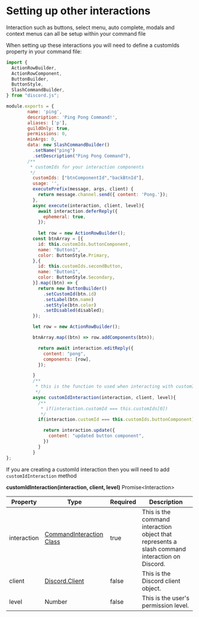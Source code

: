 # Setting up other interactions

Interaction such as buttons, select menu, auto complete, modals and context menus can all be setup within your command file

When setting up these interactions you will need to define a customIds property in your command file:

```javascript
import {
  ActionRowBuilder,
  ActionRowComponent,
  ButtonBuilder,
  ButtonStyle,
  SlashCommandBuilder,
} from "discord.js";

module.exports = {
        name: 'ping', 
        description: 'Ping Pong Command!',
        aliases: ['p'], 
        guildOnly: true,
        permissions: 0,  
        minArgs: 0,   
        data: new SlashCommandBuilder()
          .setName("ping")
          .setDescription("Ping Pong Command"),
        /**
         * customIds for your interaction components
         */
          customIds: ["btnComponentId","backBtnId"],
          usage: '', 
          executePrefix(message, args, client) { 
            return message.channel.send({ content: 'Pong.'});
          },
          async execute(interaction, client, level){
            await interaction.deferReply({
              ephemeral: true,
            });
          
            let row = new ActionRowBuilder();
          const btnArray = [{
            id: this.customIds.buttonComponent,
            name: "Button1",
            color: ButtonStyle.Primary,
          },{
            id: this.customIds.secondButton,
            name: "Button1",
            color: ButtonStyle.Secondary,
          }].map((btn) => {
            return new ButtonBuilder()
              .setCustomId(btn.id)
              .setLabel(btn.name)
              .setStyle(btn.color)
              .setDisabled(disabled);
          });

          let row = new ActionRowBuilder();

          btnArray.map((btn) => row.addComponents(btn));

            return await interaction.editReply({
              content: "pong",
              components: [row],
            });

          }
          /**
           * this is the function to used when interacting with customIds
           */
          async customIdInteraction(interaction, client, level){
            /**
             * if(interaction.customId === this.customIds[0])
             */
            if(interaction.customId === this.customIds.buttonComponent){ 

              return interaction.update({
                content: "updated button component",
              })
            }
          }
};
```

If you are creating a customId interaction then you will need to add `customIdInteraction` method

<p>
  <strong>customIdInteraction(interaction, client, level)</strong>
  <span class="varType">Promise&lt;Interaction&gt;</span><br/>
</p>

| Property      | Type                                                                                                      | Required | Description                                                  |
|---------------|-----------------------------------------------------------------------------------------------------------|----------|--------------------------------------------------------------|
| interaction | [CommandInteraction Class](https://discord.js.org/docs/packages/discord.js/main/CommandInteraction:Class)  | true     | This is the command interaction object that represents a slash command interaction on Discord. |
| client        | [Discord.Client](https://discord.js.org/docs/packages/discord.js/main/BaseClient:Class)                   | false    | This is the Discord client object.                           |
| level         | Number                                                                                                    | false    | This is the user's permission level.                         |
